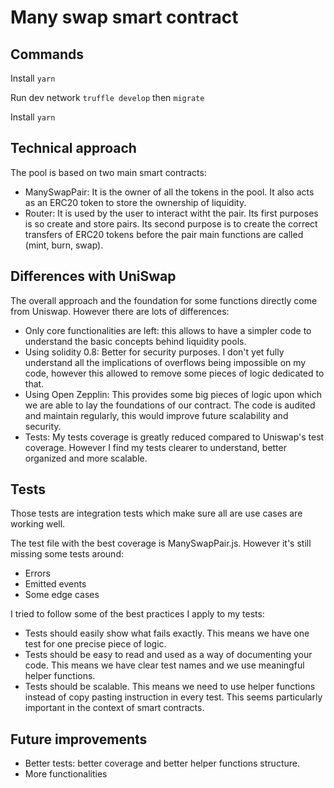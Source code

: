 # Many swap smart contract

## Commands

Install
```yarn```

Run dev network
```truffle develop```
then
```migrate```

Install
```yarn```

## Technical approach

The pool is based on two main smart contracts:
- ManySwapPair: It is the owner of all the tokens in the pool. It also acts as an ERC20 token to store the ownership of liquidity.
- Router: It is used by the user to interact witht the pair. Its first purposes is so create and store pairs. Its second purpose is to create the correct transfers of ERC20 tokens before the pair main functions are called (mint, burn, swap).

## Differences with UniSwap

The overall approach and the foundation for some functions directly come from Uniswap. However there are lots of differences:
- Only core functionalities are left: this allows to have a simpler code to understand the basic concepts behind liquidity pools.
- Using solidity 0.8: Better for security purposes. I don't yet fully understand all the implications of overflows being impossible on my code, however this allowed to remove some pieces of logic dedicated to that. 
- Using Open Zepplin: This provides some big pieces of logic upon which we are able to lay the foundations of our contract. The code is audited and maintain regularly, this would improve future scalability and security.
- Tests: My tests coverage is greatly reduced compared to Uniswap's test coverage. However I find my tests clearer to understand, better organized and more scalable.   

## Tests

Those tests are integration tests which make sure all are use cases are working well.

The test file with the best coverage is ManySwapPair.js. However it's still missing some tests around:
- Errors
- Emitted events
- Some edge cases

I tried to follow some of the best practices I apply to my tests:
- Tests should easily show what fails exactly. This means we have one test for one precise piece of logic.
- Tests should be easy to read and used as a way of documenting your code. This means we have clear test names and we use meaningful helper functions.
- Tests should be scalable. This means we need to use helper functions instead of copy pasting instruction in every test. This seems particularly important in the context of smart contracts.

## Future improvements

- Better tests: better coverage and better helper functions structure.
- More functionalities

